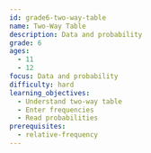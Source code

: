 ```yaml
---
id: grade6-two-way-table
name: Two-Way Table
description: Data and probability
grade: 6
ages:
  - 11
  - 12
focus: Data and probability
difficulty: hard
learning_objectives:
  - Understand two-way table
  - Enter frequencies
  - Read probabilities
prerequisites:
  - relative-frequency
---
```

